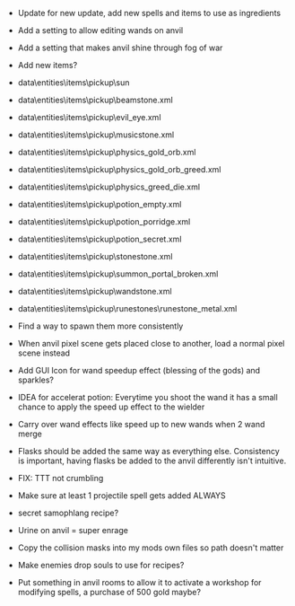 - Update for new update, add new spells and items to use as ingredients
- Add a setting to allow editing wands on anvil
- Add a setting that makes anvil shine through fog of war

- Add new items?
- data\entities\items\pickup\sun
- data\entities\items\pickup\beamstone.xml
- data\entities\items\pickup\evil_eye.xml
- data\entities\items\pickup\musicstone.xml
- data\entities\items\pickup\physics_gold_orb.xml
- data\entities\items\pickup\physics_gold_orb_greed.xml
- data\entities\items\pickup\physics_greed_die.xml
- data\entities\items\pickup\potion_empty.xml
- data\entities\items\pickup\potion_porridge.xml
- data\entities\items\pickup\potion_secret.xml
- data\entities\items\pickup\stonestone.xml
- data\entities\items\pickup\summon_portal_broken.xml
- data\entities\items\pickup\wandstone.xml
- data\entities\items\pickup\runestones\runestone_metal.xml

- Find a way to spawn them more consistently
- When anvil pixel scene gets placed close to another, load a normal pixel scene instead
- Add GUI Icon for wand speedup effect (blessing of the gods) and sparkles?

- IDEA for accelerat potion: Everytime you shoot the wand it has a small chance to apply the speed up effect to the wielder
- Carry over wand effects like speed up to new wands when 2 wand merge
- Flasks should be added the same way as everything else. Consistency is important, having flasks be added to the anvil differently isn't intuitive.

- FIX: TTT not crumbling
- Make sure at least 1 projectile spell gets added ALWAYS
- secret samophlang recipe?
- Urine on anvil = super enrage
- Copy the collision masks into my mods own files so path doesn't matter
- Make enemies drop souls to use for recipes?
- Put something in anvil rooms to allow it to activate a workshop for modifying spells, a purchase of 500 gold maybe?
